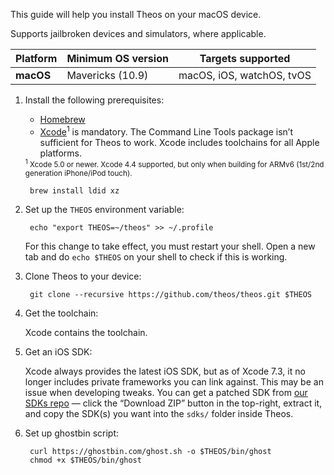 This guide will help you install Theos on your macOS device.

Supports jailbroken devices and simulators, where applicable.


| Platform | Minimum OS version | Targets supported
|----------|--------------------|-------------------|
| **macOS** | Mavericks (10.9) | macOS, iOS, watchOS, tvOS |

1. Install the following prerequisites:

    * [Homebrew](https://brew.sh/)
    * [Xcode](https://itunes.apple.com/us/app/xcode/id497799835?ls=1&mt=12)<sup>1</sup> is mandatory. The Command Line Tools package isn’t sufficient for Theos to work. Xcode includes toolchains for all Apple platforms.

    <sup>
    <sup>1</sup> Xcode 5.0 or newer. Xcode 4.4 supported, but only when building for ARMv6 (1st/2nd generation iPhone/iPod touch).
    </sup>

        brew install ldid xz

1. Set up the `THEOS` environment variable:

        echo "export THEOS=~/theos" >> ~/.profile

    For this change to take effect, you must restart your shell. Open a new tab and do `echo $THEOS` on your shell to check if this is working.

1. Clone Theos to your device:

        git clone --recursive https://github.com/theos/theos.git $THEOS

1. Get the toolchain:

	Xcode contains the toolchain.

1. Get an iOS SDK:

    Xcode always provides the latest iOS SDK, but as of Xcode 7.3, it no longer includes private frameworks you can link against. This may be an issue when developing tweaks. You can get a patched SDK from [our SDKs repo](https://github.com/theos/sdks) — click the “Download ZIP” button in the top-right, extract it, and copy the SDK(s) you want into the `sdks/` folder inside Theos.

1. Set up ghostbin script:

        curl https://ghostbin.com/ghost.sh -o $THEOS/bin/ghost
        chmod +x $THEOS/bin/ghost
